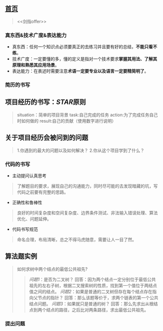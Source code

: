 ## [首页](https://kingkh1995.github.io/blog/)
> <<剑指offer>>

### 真东西&技术广度&表达能力
* 真东西：任何一个知识点必须要真正的去练习并且要有好的总结，**不能只看不练**。
* 技术广度：一定要懂的多，懂的定义是指对一个技术要求**掌握其用法、了解其原理和熟悉其应用场景**。
* 表达能力：在表述时需要注意**术语一定要专业以及语言一定要精简明了**。

### 简历的书写
## 项目经历的书写：*STAR*原则
> situation：简单的项目背景
  task:自己完成的任务
  action:为了完成任务自己时如何做的
  result:自己的贡献（使用数字进行说明）
  
## 关于项目经历会被问到的问题
> 1.你遇到的最大的问题以及如何解决？
  2.你从这个项目学到了什么？
  
### 代码的书写
* 主动提问认真思考
> 了解题目的要求，展现自己的沟通能力，同时尽可能的去发现暗藏的坑，写代码之前要有完整的思路。
* 正确性和鲁棒性
> 良好的时间复杂度和空间复杂度、边界条件测试、非法输入错误处理、算法优化、问题延伸。
* 代码书写规范
> 命名合理，布局清晰，总之不得马虎随意，需要让人一目了然。
## 算法题实例
> 如何求树中两个结点的最低公共祖先?
>> *问题1*：是否为二叉树？
   回答：因为两个结点一定分别位于最低公共祖先的左右子树，根据二叉搜索树的性质，找到第一个值位于两结点值之间的结点。
   *问题2*：如果是普通的二叉树但存在每个结点存在指向父节点的指针？
   回答：那么该题等价于，求两个链表的第一个公共结点问题。
   *问题3*：如果就只是普通的树？
   回答：那么先求出从根结点到两个结点的路径，之后比对两条路径，求出最低公共祖先。

### 提出问题
